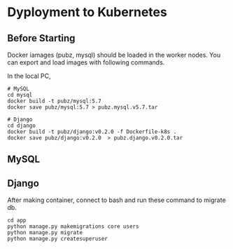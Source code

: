 # Dyployment to Kubernetes

## Before Starting
Docker iamages (pubz, mysql) should be loaded in the worker nodes. You can export and load images with following commands.

In the local PC,

```
# MySQL
cd mysql
docker build -t pubz/mysql:5.7
docker save pubz/mysql:5.7 > pubz.mysql.v5.7.tar 

# Django
cd django
docker build -t pubz/django:v0.2.0 -f Dockerfile-k8s .
docker save pubz/django:v0.2.0  > pubz.django.v0.2.0.tar

```


## MySQL 

## Django

After making container, connect to bash and run these command to migrate db.

```
cd app
python manage.py makemigrations core users
python manage.py migrate
python manage.py createsuperuser
```
